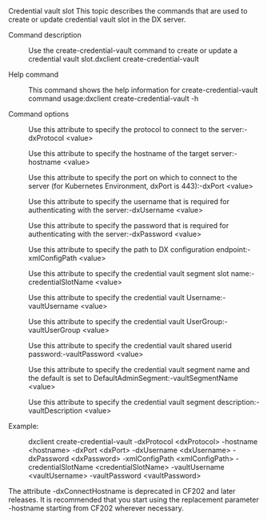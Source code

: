 <?xml version="1.0" encoding="UTF-8"?>
<!DOCTYPE topic
  PUBLIC "-//OASIS//DTD DITA Topic//EN" "topic.dtd">
<topic id="credentialvaultslot" xml:lang="en-us">
    <title>Create or update credential vault slot | HCL Digital Experience</title>
    <titlealts>
        <navtitle>Credential vault slot</navtitle>
    </titlealts>
    <shortdesc>This topic describes the commands that are used to create or update credential vault
        slot in the DX server.</shortdesc>
    <body>
        <section id="listdamschema">
            <title>Credential vault slot</title>
            <dl id="dl_yyr_vwt_yqb">
                <dlentry>
                    <dt>Command description</dt>
                    <dd>
                        <p>Use the <codeph>create-credential-vault</codeph> command to create or
                            update a credential vault
                            slot.<codeblock id="codeblock_zyr_vwt_yqb">dxclient create-credential-vault</codeblock></p>
                    </dd>
                </dlentry>
                <dlentry>
                    <dt>Help command</dt>
                    <dd>
                        <p>This command shows the help information for
                                <codeph>create-credential-vault</codeph> command
                            usage:<codeblock id="codeblock_azr_vwt_yqb">dxclient create-credential-vault -h</codeblock></p>
                    </dd>
                </dlentry>
                <dlentry>
                    <dt>Command options</dt>
                    <dd>
                        <p>Use this attribute to specify the protocol to connect to the
                            server:<codeblock id="codeblock_tpj_yzc_lrb">-dxProtocol &lt;value></codeblock></p>
                        <p>Use this attribute to specify the hostname of the target
                            server:<codeblock id="codeblock_dzp_c1d_lrb">-hostname &lt;value></codeblock></p>
                        <p>Use this attribute to specify the port on which to connect to the server
                            (for Kubernetes Environment, dxPort is
                            443):<codeblock id="codeblock_itk_d1d_lrb">-dxPort &lt;value></codeblock></p>
                        <p>Use this attribute to specify the username that is required for
                            authenticating with the
                            server:<codeblock id="codeblock_iqk_21d_lrb">-dxUsername &lt;value></codeblock></p>
                        <p>Use this attribute to specify the password that is required for
                            authenticating with the
                            server:<codeblock id="codeblock_gjh_f1d_lrb">-dxPassword &lt;value></codeblock></p>
                        <p>Use this attribute to specify the path to DX configuration
                            endpoint:<codeblock id="codeblock_ejg_g1d_lrb">-xmlConfigPath &lt;value></codeblock></p>
                        <p>Use this attribute to specify the credential vault segment slot
                            name:<codeblock id="codeblock_thb_h1d_lrb">-credentialSlotName &lt;value></codeblock></p>
                        <p>Use this attribute to specify the credential vault
                            Username:<codeblock id="codeblock_bb3_k1d_lrb">-vaultUsername &lt;value></codeblock></p>
                        <p>Use this attribute to specify the credential vault
                            UserGroup:<codeblock id="codeblock_ekw_l1d_lrb">-vaultUserGroup &lt;value></codeblock></p>
                        <p>Use this attribute to specify the credential vault shared userid
                            password:<codeblock id="codeblock_iwz_m1d_lrb">-vaultPassword &lt;value></codeblock></p>
                        <p>Use this attribute to specify the credential vault segment name and the
                            default is set to
                            <codeph>DefaultAdminSegment</codeph>:<codeblock id="codeblock_oq4_41d_lrb">-vaultSegmentName &lt;value></codeblock></p>
                        <p>Use this attribute to specify the credential vault segment
                            description:<codeblock id="codeblock_pcq_p1d_lrb">-vaultDescription &lt;value></codeblock></p>
                    </dd>
                </dlentry>
                <dlentry>
                    <dt>Example:</dt>
                    <dd>
                        <p>
                            <codeblock id="codeblock_jhy_r1d_lrb">dxclient create-credential-vault -dxProtocol &lt;dxProtocol> -hostname &lt;hostname> -dxPort &lt;dxPort> -dxUsername &lt;dxUsername> -dxPassword &lt;dxPassword>  -xmlConfigPath &lt;xmlConfigPath> -credentialSlotName &lt;credentialSlotName> -vaultUsername &lt;vaultUsername> -vaultPassword &lt;vaultPassword></codeblock>
                        </p>
                    </dd>
                </dlentry>
            </dl>
        </section>
        <p>
            <note>The attribute <codeph>-dxConnectHostname</codeph> is deprecated in CF202 and later
                releases. It is recommended that you start using the replacement parameter
                    <codeph>-hostname</codeph> starting from CF202 wherever necessary.</note>
        </p>
    </body>
</topic>
